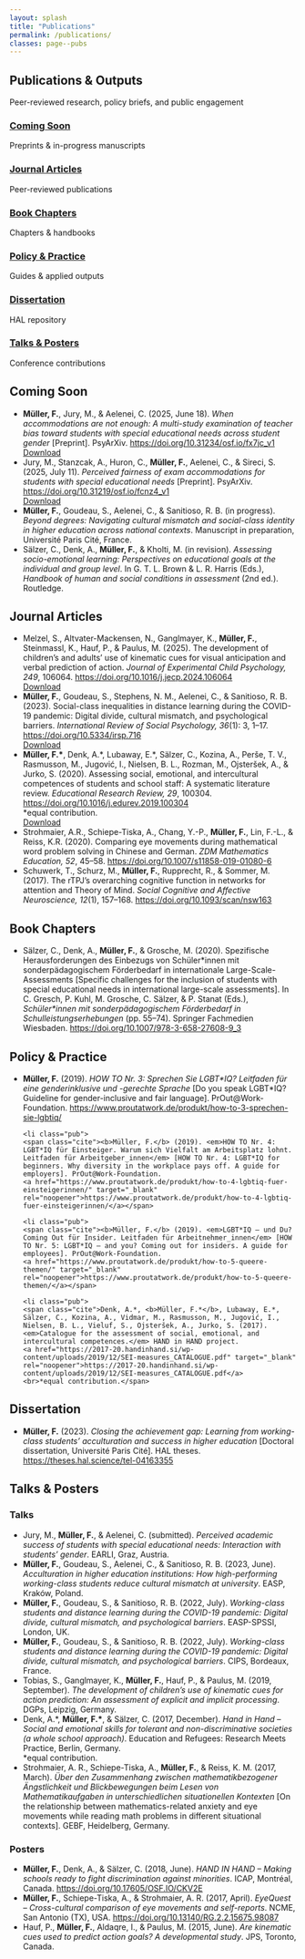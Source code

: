 ```yaml
---
layout: splash
title: "Publications"
permalink: /publications/
classes: page--pubs
---
```


<link rel="stylesheet" href="/assets/css/custom.css?v=20250808">

<!-- HERO (Publications) – gleiche Struktur wie Startseite, aber ohne Hintergrund -->
<section class="hero-band hero--pubs">
  <div class="hero-band__inner">
    <h1 class="hero-title">Publications & Outputs</h1>
    <p class="hero-sub">Peer-reviewed research, policy briefs, and public engagement</p>
  </div>
</section>


<div class="pubs-wrapper">

<!-- Top cards -->
  <div class="research-grid">
    <div class="research-card"><h3><a href="#wip">Coming Soon</a></h3><p>Preprints & in-progress manuscripts</p></div>
    <div class="research-card"><h3><a href="#journals">Journal Articles</a></h3><p>Peer-reviewed publications</p></div>
    <div class="research-card"><h3><a href="#chapters">Book Chapters</a></h3><p>Chapters & handbooks</p></div>
    <div class="research-card"><h3><a href="#policy">Policy & Practice</a></h3><p>Guides & applied outputs</p></div>
    <div class="research-card"><h3><a href="#thesis">Dissertation</a></h3><p>HAL repository</p></div>
    <div class="research-card"><h3><a href="#talks">Talks & Posters</a></h3><p>Conference contributions</p></div>
  </div>



  <!-- Coming Soon -->
  <h2 id="wip">Coming Soon</h2>
  <ul class="pubs-list">

  <li class="pub">
    <span class="cite"><b>Müller, F.</b>, Jury, M., & Aelenei, C. (2025, June 18). <em>When accommodations are not enough: A multi-study examination of teacher bias toward students with special educational needs across student gender</em> [Preprint]. PsyArXiv.
    <a href="https://doi.org/10.31234/osf.io/fx7jc_v1" target="_blank" rel="noopener">https://doi.org/10.31234/osf.io/fx7jc_v1</a></span>
  <div class="actions">
    <a class="dl-btn" href="/assets/papers/mueller_2025_preprint.pdf" download>Download</a>
  </div>
</li>

  <li class="pub">
    <span class="cite">Jury, M., Stanzcak, A., Huron, C., <b>Müller, F.</b>, Aelenei, C., & Sireci, S. (2025, July 11). <em>Perceived fairness of exam accommodations for students with special educational needs</em> [Preprint]. PsyArXiv.
    <a href="https://doi.org/10.31219/osf.io/fcnz4_v1" target="_blank" rel="noopener">https://doi.org/10.31219/osf.io/fcnz4_v1</a></span>
<div class="actions">
    <a class="dl-btn" href="/assets/papers/jury_2025_preprint.pdf" download>Download</a>
  </div>
</li>

  <li class="pub">
    <span class="cite"><b>Müller, F.</b>, Goudeau, S., Aelenei, C., & Sanitioso, R. B. (in progress). <em>Beyond degrees: Navigating cultural mismatch and social-class identity in higher education across national contexts</em>. Manuscript in preparation, Université Paris Cité, France.</span>
  </li>

  <li class="pub">
    <span class="cite">Sälzer, C., Denk, A., <b>Müller, F.</b>, & Kholti, M. (in revision). <em>Assessing socio-emotional learning: Perspectives on educational goals at the individual and group level</em>. In G. T. L. Brown & L. R. Harris (Eds.), <em>Handbook of human and social conditions in assessment</em> (2nd ed.). Routledge.</span>
  </li>

  </ul>

<!-- Journal Articles -->
<h2 id="journals">Journal Articles</h2>
<ul class="pubs-list">

  <li class="pub">
    <span class="cite">
      Melzel, S., Altvater-Mackensen, N., Ganglmayer, K., <b>Müller, F.</b>, Steinmassl, K., Hauf, P., & Paulus, M. (2025). 
      The development of children’s and adults’ use of kinematic cues for visual anticipation and verbal prediction of action. 
      <em>Journal of Experimental Child Psychology, 249</em>, 106064. 
      <a href="https://doi.org/10.1016/j.jecp.2024.106064" target="_blank" rel="noopener">https://doi.org/10.1016/j.jecp.2024.106064</a>
    </span>
    <div class="actions">
      <a class="dl-btn" href="/assets/papers/melzel_2025_jecp.pdf" download>Download</a>
    </div>
  </li>

  <li class="pub">
    <span class="cite">
      <b>Müller, F.</b>, Goudeau, S., Stephens, N. M., Aelenei, C., & Sanitioso, R. B. (2023). 
      Social-class inequalities in distance learning during the COVID-19 pandemic: Digital divide, cultural mismatch, and psychological barriers. 
      <em>International Review of Social Psychology, 36</em>(1): 3, 1–17. 
      <a href="https://doi.org/10.5334/irsp.716" target="_blank" rel="noopener">https://doi.org/10.5334/irsp.716</a>
    </span>
    <div class="actions">
      <a class="dl-btn" href="/assets/papers/mueller_2023_irsp.pdf" download>Download</a>
    </div>
  </li>

  <li class="pub">
    <span class="cite">
      <b>Müller, F.*</b>, Denk, A.*, Lubaway, E.*, Sälzer, C., Kozina, A., Perše, T. V., Rasmusson, M., Jugović, I., Nielsen, B. L., Rozman, M., Ojsteršek, A., & Jurko, S. (2020). 
      Assessing social, emotional, and intercultural competences of students and school staff: A systematic literature review. 
      <em>Educational Research Review, 29</em>, 100304. 
      <a href="https://doi.org/10.1016/j.edurev.2019.100304" target="_blank" rel="noopener">https://doi.org/10.1016/j.edurev.2019.100304</a>
      <br>*equal contribution.
    </span>
    <div class="actions">
      <a class="dl-btn" href="/assets/papers/mueller_2020_ERR.pdf" download>Download</a>
    </div>
  </li>

  <li class="pub">
    <span class="cite">
      Strohmaier, A.R., Schiepe-Tiska, A., Chang, Y.-P., <b>Müller, F.</b>, Lin, F.-L., & Reiss, K.R. (2020). 
      Comparing eye movements during mathematical word problem solving in Chinese and German. 
      <em>ZDM Mathematics Education, 52</em>, 45–58.
      <a href="https://doi.org/10.1007/s11858-019-01080-6" target="_blank" rel="noopener">https://doi.org/10.1007/s11858-019-01080-6</a>
    </span>
  </li>

  <li class="pub">
    <span class="cite">
      Schuwerk, T., Schurz, M., <b>Müller, F.</b>, Rupprecht, R., & Sommer, M. (2017). 
      The rTPJ’s overarching cognitive function in networks for attention and Theory of Mind. 
      <em>Social Cognitive and Affective Neuroscience, 12</em>(1), 157–168. 
      <a href="https://doi.org/10.1093/scan/nsw163" target="_blank" rel="noopener">https://doi.org/10.1093/scan/nsw163</a>
    </span>
  </li>
</ul>



  <!-- Book Chapters -->
  <h2 id="chapters">Book Chapters</h2>
  <ul class="pubs-list">

  <li class="pub">
    <span class="cite">Sälzer, C., Denk, A., <b>Müller, F.</b>, & Grosche, M. (2020). Spezifische Herausforderungen des Einbezugs von Schüler*innen mit sonderpädagogischem Förderbedarf in internationale Large-Scale-Assessments [Specific challenges for the inclusion of students with special educational needs in international large-scale assessments]. In C. Gresch, P. Kuhl, M. Grosche, C. Sälzer, & P. Stanat (Eds.), <em>Schüler*innen mit sonderpädagogischem Förderbedarf in Schulleistungserhebungen</em> (pp. 55–74). Springer Fachmedien Wiesbaden.
    <a href="https://doi.org/10.1007/978-3-658-27608-9_3" target="_blank" rel="noopener">https://doi.org/10.1007/978-3-658-27608-9_3</a></span>
  </li>

  </ul>

  <!-- Policy & Practice -->
  <h2 id="policy">Policy & Practice</h2>
  <ul class="pubs-list">

  <li class="pub">
    <span class="cite"><b>Müller, F.</b> (2019). <em>HOW TO Nr. 3: Sprechen Sie LGBT*IQ? Leitfaden für eine genderinklusive und -gerechte Sprache</em> [Do you speak LGBT*IQ? Guideline for gender-inclusive and fair language]. PrOut@Work-Foundation.
    <a href="https://www.proutatwork.de/produkt/how-to-3-sprechen-sie-lgbtiq/" target="_blank" rel="noopener">https://www.proutatwork.de/produkt/how-to-3-sprechen-sie-lgbtiq/</a></span>
  </li>

    <li class="pub">
    <span class="cite"><b>Müller, F.</b> (2019). <em>HOW TO Nr. 4: LGBT*IQ für Einsteiger. Warum sich Vielfalt am Arbeitsplatz lohnt. Leitfaden für Arbeitgeber_innen</em> [HOW TO Nr. 4: LGBT*IQ for beginners. Why diversity in the workplace pays off. A guide for employers]. PrOut@Work-Foundation.
    <a href="https://www.proutatwork.de/produkt/how-to-4-lgbtiq-fuer-einsteigerinnen/" target="_blank" rel="noopener">https://www.proutatwork.de/produkt/how-to-4-lgbtiq-fuer-einsteigerinnen/</a></span>
  </li>

    <li class="pub">
    <span class="cite"><b>Müller, F.</b> (2019). <em>LGBT*IQ – und Du? Coming Out für Insider. Leitfaden für Arbeitnehmer_innen</em> [HOW TO Nr. 5: LGBT*IQ – and you? Coming out for insiders. A guide for employees]. PrOut@Work-Foundation.
    <a href="https://www.proutatwork.de/produkt/how-to-5-queere-themen/" target="_blank" rel="noopener">https://www.proutatwork.de/produkt/how-to-5-queere-themen/</a></span>
  </li>

    <li class="pub">
    <span class="cite">Denk, A.*, <b>Müller, F.*</b>, Lubaway, E.*, Sälzer, C., Kozina, A., Vidmar, M., Rasmusson, M., Jugović, I., Nielsen, B. L., Vieluf, S., Ojsteršek, A., Jurko, S. (2017). <em>Catalogue for the assessment of social, emotional, and intercultural competences.</em> HAND in HAND project.
    <a href="https://2017-20.handinhand.si/wp-content/uploads/2019/12/SEI-measures_CATALOGUE.pdf" target="_blank" rel="noopener">https://2017-20.handinhand.si/wp-content/uploads/2019/12/SEI-measures_CATALOGUE.pdf</a>
    <br>*equal contribution.</span>
  </li>
  </ul>

  <!-- Dissertation -->
  <h2 id="thesis">Dissertation</h2>
  <ul class="pubs-list">
  <li class="pub">
    <span class="cite"><b>Müller, F.</b> (2023). <em>Closing the achievement gap: Learning from working-class students’ acculturation and success in higher education</em> [Doctoral dissertation, Université Paris Cité]. HAL theses.
    <a href="https://theses.hal.science/tel-04163355" target="_blank" rel="noopener">https://theses.hal.science/tel-04163355</a></span>
  </li>
  </ul>

  <!-- Talks & Posters -->
<h2 id="talks">Talks & Posters</h2>

<h3 class="pub-year">Talks</h3>
<ul class="pubs-list">
  <li class="pub">
    <span class="cite">
      Jury, M., <b>Müller, F.</b>, & Aelenei, C. (submitted).
      <em>Perceived academic success of students with special educational needs: Interaction with students’ gender</em>.
      EARLI, Graz, Austria.
    </span>
  </li>

  <li class="pub">
    <span class="cite">
      <b>Müller, F.</b>, Goudeau, S., Aelenei, C., & Sanitioso, R. B. (2023, June).
      <em>Acculturation in higher education institutions: How high-performing working-class students reduce cultural mismatch at university</em>.
      EASP, Kraków, Poland.
    </span>
  </li>

  <li class="pub">
    <span class="cite">
      <b>Müller, F.</b>, Goudeau, S., & Sanitioso, R. B. (2022, July).
      <em>Working-class students and distance learning during the COVID-19 pandemic: Digital divide, cultural mismatch, and psychological barriers</em>.
      EASP-SPSSI, London, UK.
    </span>
  </li>

  <li class="pub">
    <span class="cite">
      <b>Müller, F.</b>, Goudeau, S., & Sanitioso, R. B. (2022, July).
      <em>Working-class students and distance learning during the COVID-19 pandemic: Digital divide, cultural mismatch, and psychological barriers</em>.
      CIPS, Bordeaux, France.
    </span>
  </li>

  <li class="pub">
    <span class="cite">
      Tobias, S., Ganglmayer, K., <b>Müller, F.</b>, Hauf, P., & Paulus, M. (2019, September).
      <em>The development of children’s use of kinematic cues for action prediction: An assessment of explicit and implicit processing</em>.
      DGPs, Leipzig, Germany.
    </span>
  </li>

  <li class="pub">
    <span class="cite">
      Denk, A.*, <b>Müller, F.*</b>, & Sälzer, C. (2017, December).
      <em>Hand in Hand – Social and emotional skills for tolerant and non-discriminative societies (a whole school approach)</em>.
      Education and Refugees: Research Meets Practice, Berlin, Germany. <br>*equal contribution.
    </span>
  </li>

  <li class="pub">
    <span class="cite">
      Strohmaier, A. R., Schiepe-Tiska, A., <b>Müller, F.</b>, & Reiss, K. M. (2017, March).
      <em>Über den Zusammenhang zwischen mathematikbezogener Ängstlichkeit und Blickbewegungen beim Lesen von Mathematikaufgaben in unterschiedlichen situationellen Kontexten</em>
      [On the relationship between mathematics-related anxiety and eye movements while reading math problems in different situational contexts].
      GEBF, Heidelberg, Germany.
    </span>
  </li>
</ul>

<h3 class="pub-year">Posters</h3>
<ul class="pubs-list">
  <li class="pub">
    <span class="cite">
      <b>Müller, F.</b>, Denk, A., & Sälzer, C. (2018, June).
      <em>HAND IN HAND – Making schools ready to fight discrimination against minorities</em>.
      ICAP, Montréal, Canada.
      <a href="https://doi.org/10.17605/OSF.IO/CKV2E" target="_blank" rel="noopener">https://doi.org/10.17605/OSF.IO/CKV2E</a>
    </span>
  </li>

  <li class="pub">
    <span class="cite">
      <b>Müller, F.</b>, Schiepe-Tiska, A., & Strohmaier, A. R. (2017, April).
      <em>EyeQuest – Cross-cultural comparison of eye movements and self-reports</em>.
      NCME, San Antonio (TX), USA.
      <a href="https://doi.org/10.13140/RG.2.2.15675.98087" target="_blank" rel="noopener">https://doi.org/10.13140/RG.2.2.15675.98087</a>
    </span>
  </li>

  <li class="pub">
    <span class="cite">
      Hauf, P., <b>Müller, F.</b>, Aldaqre, I., & Paulus, M. (2015, June).
      <em>Are kinematic cues used to predict action goals? A developmental study</em>.
      JPS, Toronto, Canada.
    </span>
  </li>
</ul>


</div>

<script>
document.addEventListener('DOMContentLoaded', () => {
  // Durch alle Publikations-Items gehen
  document.querySelectorAll('.page--pubs .pub').forEach(li => {
    // Quelle für Text/Links (normalerweise .cite, fallback li)
    const cite = li.querySelector('.cite') || li;

    // Ersten externen Link suchen (http/https, kein mailto)
    const link = cite.querySelector('a[href^="http"]');
    if (!link) return; // nichts zu tun

    // Actions-Container rechts sicherstellen
    let actions = li.querySelector('.actions');
    if (!actions) {
      actions = document.createElement('div');
      actions.className = 'actions';
      li.appendChild(actions);
    }

    // Doppelte Read-Buttons vermeiden
    if (actions.querySelector('.dl-btn--read')) return;

    // Wenn du "Read" nur dann zeigen willst, WENN KEIN Download vorhanden ist, ent-kommentiere:
    // if (actions.querySelector('.dl-btn') && !actions.querySelector('.dl-btn--read')) return;

    // Read-Button erzeugen
    const readBtn = document.createElement('a');
    readBtn.className = 'dl-btn dl-btn--read';
    readBtn.href = link.href;
    readBtn.target = '_blank';
    readBtn.rel = 'noopener';
    readBtn.textContent = 'Read';

    // Unter die evtl. vorhandenen Download-Buttons setzen
    actions.appendChild(readBtn);
  });
});
</script>

